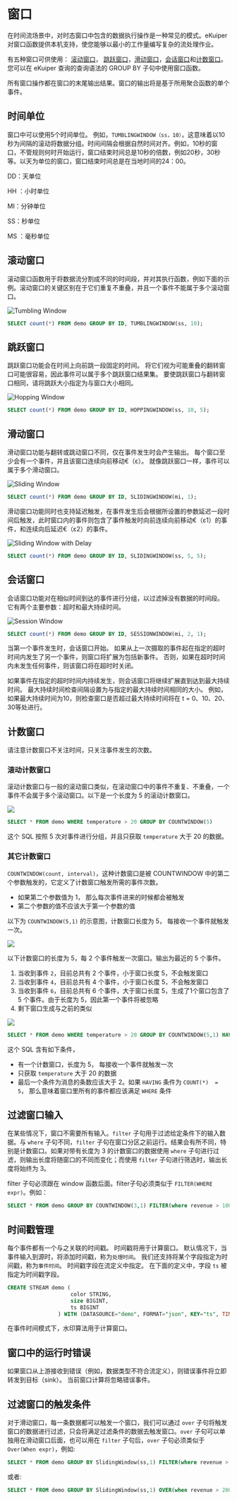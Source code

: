 # 窗口

在时间流场景中，对时态窗口中包含的数据执行操作是一种常见的模式。eKuiper 对窗口函数提供本机支持，使您能够以最小的工作量编写复杂的流处理作业。

有五种窗口可供使用： [滚动窗口](#滚动窗口)， [跳跃窗口](#跳跃窗口)，[滑动窗口](#滑动窗口)，[会话窗口](#会话窗口)和[计数窗口](#计数窗口)。 您可以在 eKuiper 查询的查询语法的 GROUP BY 子句中使用窗口函数。

所有窗口操作都在窗口的末尾输出结果。窗口的输出将是基于所用聚合函数的单个事件。

## 时间单位

窗口中可以使用5个时间单位。 例如，`TUMBLINGWINDOW（ss，10）`，这意味着以10秒为间隔的滚动将数据分组。时间间隔会根据自然时间对齐。例如，10秒的窗口，不管规则何时开始运行，窗口结束时间总是10秒的倍数，例如20秒，30秒等。以天为单位的窗口，窗口结束时间总是在当地时间的24：00。

DD：天单位

HH ：小时单位

MI：分钟单位

SS：秒单位

MS ：毫秒单位

## 滚动窗口

滚动窗口函数用于将数据流分割成不同的时间段，并对其执行函数，例如下面的示例。滚动窗口的关键区别在于它们重复不重叠，并且一个事件不能属于多个滚动窗口。

![Tumbling Window](./resources/tumblingWindow.png)

```sql
SELECT count(*) FROM demo GROUP BY ID, TUMBLINGWINDOW(ss, 10);
```

## 跳跃窗口

跳跃窗口功能会在时间上向前跳一段固定的时间。 将它们视为可能重叠的翻转窗口可能很容易，因此事件可以属于多个跳跃窗口结果集。 要使跳跃窗口与翻转窗口相同，请将跳跃大小指定为与窗口大小相同。

![Hopping Window](./resources/hoppingWindow.png)

```sql
SELECT count(*) FROM demo GROUP BY ID, HOPPINGWINDOW(ss, 10, 5);
```

## 滑动窗口

滑动窗口功能与翻转或跳动窗口不同，仅在事件发生时会产生输出。 每个窗口至少会有一个事件，并且该窗口连续向前移动€（ε）。 就像跳跃窗口一样，事件可以属于多个滑动窗口。

![Sliding Window](./resources/slidingWindow.png)

```sql
SELECT count(*) FROM demo GROUP BY ID, SLIDINGWINDOW(mi, 1);
```

滑动窗口功能同时也支持延迟触发，在事件发生后会根据所设置的参数延迟一段时间后触发，此时窗口内的事件则包含了事件触发时向前连续向前移动€（ε1）的事件，和连续向后延迟€（ε2）的事件。

![Sliding Window with Delay](./resources/slidingWindow-delay.png)

```sql
SELECT count(*) FROM demo GROUP BY ID, SLIDINGWINDOW(ss, 5, 5);
```

## 会话窗口

会话窗口功能对在相似时间到达的事件进行分组，以过滤掉没有数据的时间段。 它有两个主要参数：超时和最大持续时间。

![Session Window](./resources/sessionWindow.png)

```sql
SELECT count(*) FROM demo GROUP BY ID, SESSIONWINDOW(mi, 2, 1);
```

当第一个事件发生时，会话窗口开始。 如果从上一次摄取的事件起在指定的超时时间内发生了另一个事件，则窗口将扩展为包括新事件。 否则，如果在超时时间内未发生任何事件，则该窗口将在超时时关闭。

如果事件在指定的超时时间内持续发生，则会话窗口将继续扩展直到达到最大持续时间。 最大持续时间检查间隔设置为与指定的最大持续时间相同的大小。 例如，如果最大持续时间为10，则检查窗口是否超过最大持续时间将在 t = 0、10、20、30等处进行。

## 计数窗口

请注意计数窗口不关注时间，只关注事件发生的次数。

### 滚动计数窗口

滚动计数窗口与一般的滚动窗口类似，在滚动窗口中的事件不重复、不重叠，一个事件不会属于多个滚动窗口。以下是一个长度为 5 的滚动计数窗口。

![](./resources/tumblingCountWindow.png)

```sql
SELECT * FROM demo WHERE temperature > 20 GROUP BY COUNTWINDOW(5)
```

这个 SQL 按照 5 次对事件进行分组，并且只获取 `temperature`  大于 20 的数据。

### 其它计数窗口

`COUNTWINDOW(count, interval)`，这种计数窗口是被 COUNTWINDOW 中的第二个参数触发的，它定义了计数窗口触发所需的事件次数。

- 如果第二个参数值为 1， 那么每次事件进来的时候都会被触发
- 第二个参数的值不应该大于第一个参数的值

以下为 `COUNTWINDOW(5,1)` 的示意图，计数窗口长度为 5， 每接收一个事件就触发一次。

![](./resources/slidingCountWindow_1.png)

以下计数窗口的长度为 5，每 2 个事件触发一次窗口。输出为最近的 5 个事件。

1. 当收到事件 `2`，目前总共有 2 个事件，小于窗口长度 5，不会触发窗口
2. 当收到事件 `4`，目前总共有 4 个事件，小于窗口长度 5，不会触发窗口
3. 当收到事件 `6`，目前总共有 6 个事件，大于窗口长度 5，生成了1个窗口包含了 5 个事件。由于长度为 5，因此第一个事件将被忽略
4. 剩下窗口生成与之前的类似

![](./resources/slidingCountWindow_2.png)

```sql
SELECT * FROM demo WHERE temperature > 20 GROUP BY COUNTWINDOW(5,1) HAVING COUNT(*) > 2
```

这个 SQL 含有如下条件，

- 有一个计数窗口，长度为 5， 每接收一个事件就触发一次
- 只获取 `temperature`  大于 20 的数据
- 最后一个条件为消息的条数应该大于 2。如果 `HAVING`  条件为 `COUNT(*)  = 5`， 那么意味着窗口里所有的事件都应该满足 `WHERE` 条件

## 过滤窗口输入

在某些情况下，窗口不需要所有输入。`filter` 子句用于过滤给定条件下的输入数据。与 `where` 子句不同，`filter` 子句在窗口分区之前运行。结果会有所不同，特别是计数窗口。如果对带有长度为 3 的计数窗口的数据使用 `where` 子句进行过滤，则输出长度将随窗口的不同而变化；而使用 `filter` 子句进行筛选时，输出长度将始终为 3。

filter 子句必须跟在 window 函数后面。filter子句必须类似于 `FILTER(WHERE expr)`。例如：

```sql
SELECT * FROM demo GROUP BY COUNTWINDOW(3,1) FILTER(where revenue > 100)
```

## 时间戳管理

每个事件都有一个与之关联的时间戳。 时间戳将用于计算窗口。 默认情况下，当事件输入到源时，将添加时间戳，称为`处理时间`。 我们还支持将某个字段指定为时间戳，称为`事件时间`。 时间戳字段在流定义中指定。 在下面的定义中，字段 `ts` 被指定为时间戳字段。

```sql
CREATE STREAM demo (
                    color STRING,
                    size BIGINT,
                    ts BIGINT
                ) WITH (DATASOURCE="demo", FORMAT="json", KEY="ts", TIMESTAMP="ts"
```

在事件时间模式下，水印算法用于计算窗口。

## 窗口中的运行时错误

如果窗口从上游接收到错误（例如，数据类型不符合流定义），则错误事件将立即转发到目标（sink）。 当前窗口计算将忽略错误事件。

## 过滤窗口的触发条件

对于滑动窗口，每一条数据都可以触发一个窗口，我们可以通过 `over` 子句将触发窗口的数据进行过滤，只会将满足过滤条件的数据去触发窗口。`over` 子句可以单独用在滑动窗口后面，也可以用在 `filter` 子句后，`over` 子句必须类似于 `Over(When expr)`，例如:

```sql
SELECT * FROM demo GROUP BY SlidingWindow(ss,1) FILTER(where revenue > 100) OVER(when revenue > 200)
```

或者:

```sql
SELECT * FROM demo GROUP BY SlidingWindow(ss,1) OVER(when revenue > 200)
```

